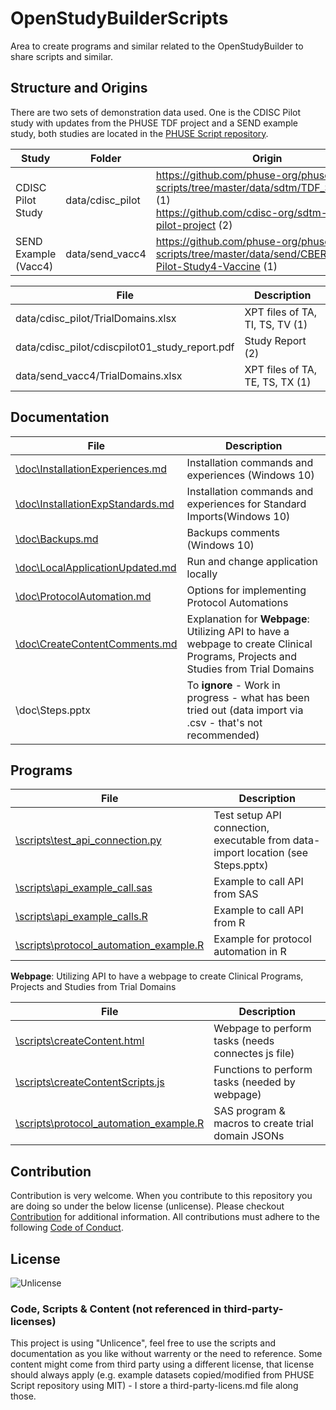 # OpenStudyBuilderScripts

Area to create programs and similar related to the OpenStudyBuilder to share scripts and similar.

## Structure and Origins

There are two sets of demonstration data used. One is the CDISC Pilot study with updates from the PHUSE TDF project and a SEND example study, both studies are located in the [PHUSE Script repository](https://github.com/phuse-org/phuse-scripts).

Study | Folder | Origin
-- | -- | --
CDISC Pilot Study | data/cdisc_pilot | https://github.com/phuse-org/phuse-scripts/tree/master/data/sdtm/TDF_SDTM_v1.0 (1) <br/>https://github.com/cdisc-org/sdtm-adam-pilot-project (2)
SEND Example (Vacc4) | data/send_vacc4 | https://github.com/phuse-org/phuse-scripts/tree/master/data/send/CBER-POC-Pilot-Study4-Vaccine (1)

File | Description
-- | -- 
data/cdisc_pilot/TrialDomains.xlsx | XPT files of TA, TI, TS, TV (1)
data/cdisc_pilot/cdiscpilot01_study_report.pdf | Study Report (2)
data/send_vacc4/TrialDomains.xlsx | XPT files of TA, TE, TS, TX (1)

## Documentation

File | Description 
-- | --
[\doc\InstallationExperiences.md](./doc/InstallationExperiences.md) | Installation commands and experiences (Windows 10)
[\doc\InstallationExpStandards.md](./doc/InstallationExpStandards.md) | Installation commands and experiences for Standard Imports(Windows 10)
[\doc\Backups.md](./doc/Backups.md) | Backups comments (Windows 10)
[\doc\LocalApplicationUpdated.md](./doc/LocalApplicationUpdated.md) | Run and change application locally
[\doc\ProtocolAutomation.md](./doc/ProtocolAutomation.md) | Options for implementing Protocol Automations
[\doc\CreateContentComments.md](./doc/CreateContentComments.md) | Explanation for **Webpage**: Utilizing API to have a webpage to create Clinical Programs, Projects and Studies from Trial Domains
\doc\Steps.pptx | To **ignore** - Work in progress - what has been tried out (data import via .csv - that's not recommended)

## Programs

File | Description 
-- | --
[\scripts\test_api_connection.py](./scripts/test_api_connection.py) | Test setup API connection, executable from data-import location (see Steps.pptx)
[\scripts\api_example_call.sas](./scripts/api_example_call.sas) | Example to call API from SAS
[\scripts\api_example_calls.R](./scripts/api_example_calls.R) | Example to call API from R
[\scripts\protocol_automation_example.R](./scripts/protocol_automation_example.R) | Example for protocol automation in R

**Webpage**: Utilizing API to have a webpage to create Clinical Programs, Projects and Studies from Trial Domains

File | Description 
-- | --
[\scripts\createContent.html](./scripts/createContent.html) | Webpage to perform tasks (needs connectes js file)
[\scripts\createContentScripts.js](./scripts/createContentScripts.js) | Functions to perform tasks (needed by webpage)
[\scripts\protocol_automation_example.R](./scripts/read_trial_domains_to_json.sas) | SAS program & macros to create trial domain JSONs 


## Contribution

Contribution is very welcome. When you contribute to this repository you are doing so under the below license (unlicense). Please checkout [Contribution](CONTRIBUTING.md) for additional information. All contributions must adhere to the following [Code of Conduct](CODE_OF_CONDUCT.md).

## License

![Unlicense](https://img.shields.io/badge/License-unlicense-blue.svg)

### Code, Scripts & Content (not referenced in third-party-licenses)

This project is using "Unlicence", feel free to use the scripts and documentation as you like without warrenty or the need to reference. Some content might come from third party using a different license, that license should always apply (e.g. example datasets copied/modified from PHUSE Script repository using MIT) - I store a third-party-licens.md file along those.
